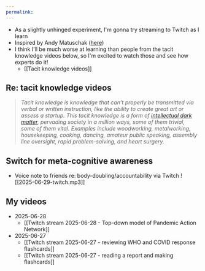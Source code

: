 ```yaml
---
permalink: 
---
```


- As a slightly unhinged experiment, I'm gonna try streaming to Twitch as I learn
- Inspired by Andy Matuschak ([here](https://www.youtube.com/watch?v=kG2_6ToMZgI))
- I think I'll be much worse at learning than people from the tacit knowledge videos below, so I'm excited to watch those and see how experts do it!
	- [[Tacit knowledge videos]]
## Re: tacit knowledge videos
> *Tacit knowledge is knowledge that can’t properly be transmitted via verbal or written instruction, like the ability to create great art or assess a startup. This tacit knowledge is a form of [intellectual dark matter](https://youtu.be/-KPAD1UjpsE), pervading society in a million ways, some of them trivial, some of them vital. Examples include woodworking, metalworking, housekeeping, cooking, dancing, amateur public speaking, assembly line oversight, rapid problem-solving, and heart surgery.*
## Switch for meta-cognitive awareness
- Voice note to friends re: body-doubling/accountability via Twitch
![[2025-06-29-twitch.mp3]]
## My videos
- 2025-06-28 
	- [[Twitch stream 2025-06-28 - Top-down model of Pandemic Action Network]]
- 2025-06-27
	- [[Twitch stream 2025-06-27 - reviewing WHO and COVID response flashcards]]	
	- [[Twitch stream 2025-06-27 - reading a report and making flashcards]]